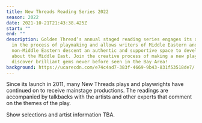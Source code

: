 ```yaml
---
title: New Threads Reading Series 2022
season: 2022
date: 2021-10-21T21:43:38.425Z
start: ""
end: ""
description: Golden Thread’s annual staged reading series engages its audience
  in the process of playmaking and allows writers of Middle Eastern and
  non-Middle Eastern descent an authentic and supportive space to develop work
  about the Middle East. Join the creative process of making a new play, and
  discover brilliant gems never before seen in the Bay Area!
background: https://ucarecdn.com/e74c4ad7-383f-4669-9b43-831f53518de7/
---
```

Since its launch in 2011, many New Threads plays and playwrights have continued on to receive mainstage productions. The readings are accompanied by talkbacks with the artists and other experts that comment on the themes of the play.

Show selections and artist information TBA.
